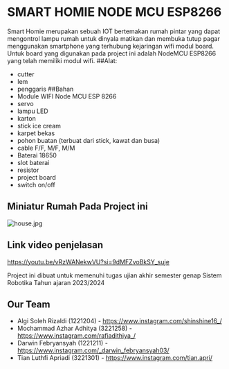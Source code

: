 # SMART HOMIE NODE MCU ESP8266
Smart Homie merupakan sebuah IOT bertemakan rumah pintar yang dapat mengontrol lampu rumah untuk dinyala matikan dan membuka tutup pagar menggunakan smartphone yang terhubung kejaringan wifi modul board. Untuk board yang digunakan pada project ini adalah NodeMCU ESP8266 yang telah memiliki modul wifi.
##Alat:
- cutter
- lem
- penggaris
##Bahan
- Module WIFI Node MCU ESP 8266
- servo
- lampu LED
- karton
- stick ice cream
- karpet bekas
- pohon buatan (terbuat dari stick, kawat dan busa)
- cable F/F,  M/F,  M/M
- Baterai 18650
- slot baterai
- resistor
- project board
- switch on/off

## Miniatur Rumah Pada Project ini
![house.jpg](https://github.com/shinshine16/SMART_HOMIE-NODEMCU-ESP8266/assets/142309657/861aa6a0-d213-48d9-a79e-b0cab17691ea)

## Link video penjelasan
https://youtu.be/vRzWANekwVU?si=9dMFZvoBkSY_suje

Project ini dibuat untuk memenuhi tugas ujian akhir semester genap Sistem Robotika Tahun ajaran 2023/2024

## Our Team
- Algi Soleh Rizaldi (1221204) - https://www.instagram.com/shinshine16_/
- Mochammad Azhar Adhitya (3221258) - https://www.instagram.com/rafiadithiya_/
- Darwin Febryansyah (1221211) - https://www.instagram.com/_darwin_febryansyah03/
- Tian Luthfi Apriadi (3221301) - https://www.instagram.com/tian.apri/

